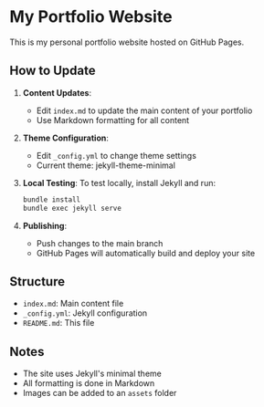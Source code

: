 # My Portfolio Website

This is my personal portfolio website hosted on GitHub Pages.

## How to Update

1. **Content Updates**: 
   - Edit `index.md` to update the main content of your portfolio
   - Use Markdown formatting for all content

2. **Theme Configuration**:
   - Edit `_config.yml` to change theme settings
   - Current theme: jekyll-theme-minimal

3. **Local Testing**:
   To test locally, install Jekyll and run:
   ```bash
   bundle install
   bundle exec jekyll serve
   ```

4. **Publishing**:
   - Push changes to the main branch
   - GitHub Pages will automatically build and deploy your site

## Structure
- `index.md`: Main content file
- `_config.yml`: Jekyll configuration
- `README.md`: This file

## Notes
- The site uses Jekyll's minimal theme
- All formatting is done in Markdown
- Images can be added to an `assets` folder 